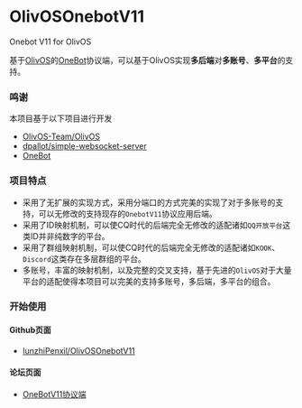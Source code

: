 # OlivOSOnebotV11
Onebot V11 for OlivOS

基于[OlivOS](https://github.com/OlivOS-Team/OlivOS)的[OneBot](https://onebot.dev/)协议端，可以基于OlivOS实现**多后端**对**多账号**、**多平台**的支持。

### 鸣谢
本项目基于以下项目进行开发
+ [OlivOS-Team/OlivOS](https://github.com/OlivOS-Team/OlivOS)
+ [dpallot/simple-websocket-server](https://github.com/dpallot/simple-websocket-server)
+ [OneBot](https://onebot.dev/)

### 项目特点
+ 采用了无扩展的实现方式，采用分端口的方式完美的实现了对于多账号的支持，可以无修改的支持现存的`OnebotV11`协议应用后端。  
+ 采用了ID映射机制，可以使CQ时代的后端完全无修改的适配诸如`QQ开放平台`这类ID并非纯数字的平台。  
+ 采用了群组映射机制，可以使CQ时代的后端完全无修改的适配诸如`KOOK`、`Discord`这类存在多层群组的平台。  
+ 多账号，丰富的映射机制，以及完整的交叉支持，基于先进的`OlivOS`对于大量平台的适配使得本项目可以完美的支持多账号，多后端，多平台的组合。  

### 开始使用
#### Github页面
+ [lunzhiPenxil/OlivOSOnebotV11](https://github.com/lunzhiPenxil/OlivOSOnebotV11)

#### 论坛页面
+ [OneBotV11协议端](https://forum.olivos.run/d/90)
